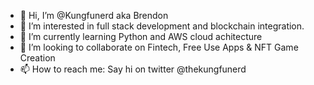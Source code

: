 - 👋 Hi, I’m @Kungfunerd aka Brendon 
- 👀 I’m interested in full stack development and blockchain integration. 
- 🌱 I’m currently learning Python and AWS cloud achitecture 
- 💞️ I’m looking to collaborate on Fintech, Free Use Apps & NFT Game Creation 
- 📫 How to reach me: Say hi on twitter @thekungfunerd 

<!---
Kungfunerd/Kungfunerd is a ✨ special ✨ repository because its `README.md` (this file) appears on your GitHub profile.
You can click the Preview link to take a look at your changes.
--->
